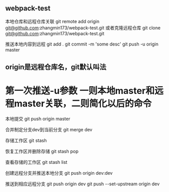 ## webpack-test

本地仓库和远程仓库关联
git remote add origin git@github.com:zhangmin173/webpack-test.git
或者克隆远程仓库
git clone git@github.com:zhangmin173/webpack-test.git

推送本地内容到远程
git add .
git commit -m 'some desc'
git push -u origin master

## origin是远程仓库名，git默认叫法
# 第一次推送-u参数 一则本地master和远程master关联，二则简化以后的命令

本地提交
git push origin master

合并制定分支dev到当前分支
git merge dev

存储工作区
git stash

恢复工作区并删除存储
git stash pop

查看存储的工作区
git stash list

创建远程分支并推送本地分支
git push origin dev:dev

推送到相应远程分支
git push origin dev
git push --set-upstream origin dev